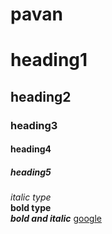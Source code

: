 # pavan
# heading1
## heading2
### heading3
#### heading4
##### heading5
*italic type*\
**bold type**\
***bold and italic***
[google](https://www.google.com)
